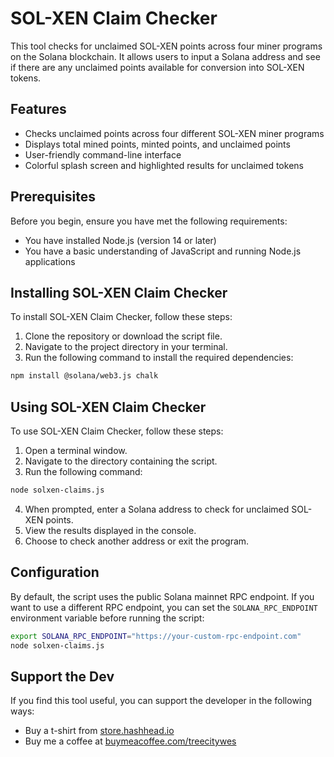 # SOL-XEN Claim Checker

This tool checks for unclaimed SOL-XEN points across four miner programs on the Solana blockchain. It allows users to input a Solana address and see if there are any unclaimed points available for conversion into SOL-XEN tokens.

## Features

- Checks unclaimed points across four different SOL-XEN miner programs
- Displays total mined points, minted points, and unclaimed points
- User-friendly command-line interface
- Colorful splash screen and highlighted results for unclaimed tokens

## Prerequisites

Before you begin, ensure you have met the following requirements:

- You have installed Node.js (version 14 or later)
- You have a basic understanding of JavaScript and running Node.js applications

## Installing SOL-XEN Claim Checker

To install SOL-XEN Claim Checker, follow these steps:

1. Clone the repository or download the script file.
2. Navigate to the project directory in your terminal.
3. Run the following command to install the required dependencies:

```bash
npm install @solana/web3.js chalk
```

## Using SOL-XEN Claim Checker

To use SOL-XEN Claim Checker, follow these steps:

1. Open a terminal window.
2. Navigate to the directory containing the script.
3. Run the following command:

```bash
node solxen-claims.js
```

4. When prompted, enter a Solana address to check for unclaimed SOL-XEN points.
5. View the results displayed in the console.
6. Choose to check another address or exit the program.

## Configuration

By default, the script uses the public Solana mainnet RPC endpoint. If you want to use a different RPC endpoint, you can set the `SOLANA_RPC_ENDPOINT` environment variable before running the script:

```bash
export SOLANA_RPC_ENDPOINT="https://your-custom-rpc-endpoint.com"
node solxen-claims.js
```

## Support the Dev

If you find this tool useful, you can support the developer in the following ways:

- Buy a t-shirt from [store.hashhead.io](https://store.hashhead.io)
- Buy me a coffee at [buymeacoffee.com/treecitywes](https://buymeacoffee.com/treecitywes)

